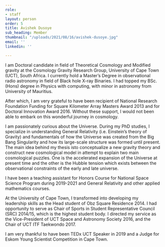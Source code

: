 ```yaml
---
role:
- staff
layout: person
order: 5
title: Avishek Dusoye
sub_heading: Member
thumbnail: "/uploads/2021/08/16/avishek-dusoye.jpg"
email: ''
linkedin: ''

---
```

I am Doctoral candidate in field of Theoretical Cosmology and Modified gravity at the Cosmology Gravity Research Group, University of Cape Town (UCT), South Africa. I currently hold a Master’s Degree in observational radio astronomy in field of Black hole X-ray Binaries. I had topped my BSc. (Hons) degree in Physics with computing, with minor in astronomy from University of Mauritius.

After which, I am very grateful to have been recipient of National Research Foundation
Funding for Square Kilometer Array Masters Award 2013 and for Doctoral Innovation Award
2016\. Without these support, I would not been able to embark on this wonderful journey in
cosmology.

I am passionately curious about the Universe. During my PhD studies, I specialize in understanding General Relativity (i.e. Einstein’s theory of Gravity) and fundamentals of how the Universe was created from the Big Bang Singularity and how its large-scale structure was formed until present. The main idea behind my thesis isto conceptualize a new gravity theory and construct new cosmological model in attempt to explain two main cosmological puzzles. One is the accelerated expansion of the Universe at present time and the other is the Hubble tension which exists between the observational constraints of the early and late universe.

I have been a teaching assistant for Honors Course for National Space Science Program during 2019-2021 and General Relativity and other applied mathematics courses.

At the University of Cape Town, I transformed into developing my leadership skills as the Head student of Obz Square Residence 2014. I had opportunity to serve as Chair of Sports in Student Representative Council (SRC) 2014/15, which is the highest student body. I directed my service as the Vice-President of UCT Space and Astronomy Society 2016, and the Chair of UCT ITF Taekwondo 2017.

I am very thankful to have been TEDx UCT Speaker in 2019 and a Judge for Eskom Young
Scientist Competition in Cape Town.